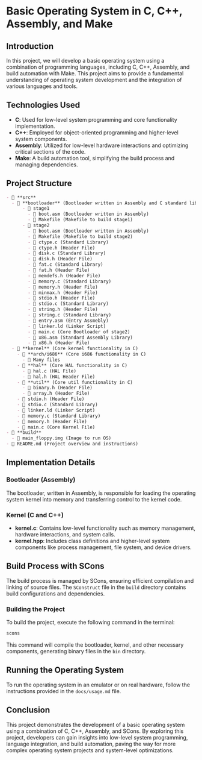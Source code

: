 # Basic Operating System in C, C++, Assembly, and Make

## Introduction

In this project, we will develop a basic operating system using a combination of programming languages, including C, C++, Assembly, and build automation with Make. This project aims to provide a fundamental understanding of operating system development and the integration of various languages and tools.

## Technologies Used

- **C**: Used for low-level system programming and core functionality implementation.
- **C++**: Employed for object-oriented programming and higher-level system components.
- **Assembly**: Utilized for low-level hardware interactions and optimizing critical sections of the code.
- **Make**: A  build automation tool, simplifying the build process and managing dependencies.

## Project Structure

```markdown
- 📂 **src**
  - 📂 **bootloader** (Bootloader written in Assembly and C standard libraries)
      - 📂 stage1
        - 📄 boot.asm (Bootloader written in Assembly)
        - 📄 Makefile (Makefile to build stage1)
      - 📂 stage2
        - 📄 boot.asm (Bootloader written in Assembly)
        - 📄 Makefile (Makefile to build stage2)
        - 📄 ctype.c (Standard Library)
        - 📄 ctype.h (Header File)
        - 📄 disk.c (Standard Library)
        - 📄 disk.h (Header File)
        - 📄 fat.c (Standard Library)
        - 📄 fat.h (Header File)
        - 📄 memdefs.h (Header File)
        - 📄 memory.c (Standard Library)
        - 📄 memory.h (Header File)
        - 📄 minmax.h (Header File)
        - 📄 stdio.h (Header File)
        - 📄 stdio.c (Standard Library)
        - 📄 string.h (Header File)
        - 📄 string.c (Standard Library)
        - 📄 entry.asm (Entry Assmebly)
        - 📄 linker.ld (Linker Script)
        - 📄 main.c (Core Bootloader of stage2)
        - 📄 x86.asm (Standard Assembly Library)
        - 📄 x86.h (Header File)
  - 📂 **kernel** (Core kernel functionality in C)
    - 📂 **arch/i686** (Core i686 functionality in C)
      - 📄 Many files
    - 📂 **hal** (Core HAL functionality in C)
      - 📄 hal.c (HAL File)
      - 📄 hal.h (HAL Header File)
    - 📂 **util** (Core util functionality in C)
      - 📄 binary.h (Header File)
      - 📄 array.h (Header File)
    - 📄 stdio.h (Header File)
    - 📄 stdio.c (Standard Library)
    - 📄 linker.ld (Linker Script)
    - 📄 memory.c (Standard Library)
    - 📄 memory.h (Header File)
    - 📄 main.c (Core Kernel File)
- 📂 **build**
  - 📄 main_floppy.img (Image to run OS)
- 📄 README.md (Project overview and instructions)
```

## Implementation Details

### Bootloader (Assembly)

The bootloader, written in Assembly, is responsible for loading the operating system kernel into memory and transferring control to the kernel code.

### Kernel (C and C++)

- **kernel.c**: Contains low-level functionality such as memory management, hardware interactions, and system calls.
- **kernel.hpp**: Includes class definitions and higher-level system components like process management, file system, and device drivers.

## Build Process with SCons

The build process is managed by SCons, ensuring efficient compilation and linking of source files. The `SConstruct` file in the `build` directory contains build configurations and dependencies.

### Building the Project

To build the project, execute the following command in the terminal:

```bash
scons
```

This command will compile the bootloader, kernel, and other necessary components, generating binary files in the `bin` directory.

## Running the Operating System

To run the operating system in an emulator or on real hardware, follow the instructions provided in the `docs/usage.md` file.

## Conclusion

This project demonstrates the development of a basic operating system using a combination of C, C++, Assembly, and SCons. By exploring this project, developers can gain insights into low-level system programming, language integration, and build automation, paving the way for more complex operating system projects and system-level optimizations.
